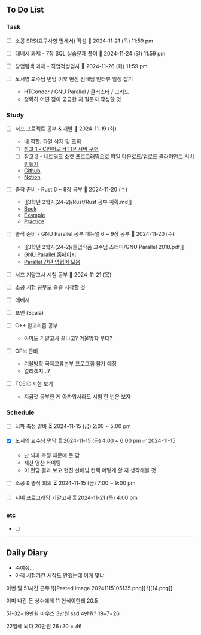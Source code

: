 ## To Do List
### Task
- [ ] 소공 SRS(요구사항 명세서) 작성 📅 2024-11-21 (목) 11:59 pm
- [ ] 데베시 과제 - 7장 SQL 실습문제 풀이 📅 2024-11-24 (일) 11:59 pm
- [ ] 창업탐색 과제 - 직업적성검사 📅 2024-11-26 (화) 11:59 pm

- [ ] 노서영 교수님 면담 이후 현진 선배님 인터뷰 일정 잡기
	- HTCondor / GNU Parallel / 클러스터 / 그리드
	- 정확히 어떤 점이 궁금한 지 질문지 작성할 것

### Study
- [ ] 서프 프로젝트 공부 & 개발 📅 2024-11-19 (화)
	- 내 역할: 파일 삭제 및 조회
	- [ ] [참고 1 - C언어로 HTTP 서버 구현](https://fascination-euna.tistory.com/entry/P4C-W4-W5-C%EC%96%B8%EC%96%B4%EB%A1%9C-HTTP-%EC%84%9C%EB%B2%84-%EA%B5%AC%ED%98%84)
	- [ ] [참고 2 - 네트워크 소켓 프로그래밍으로 파일 다운로드/업로드 클라이언트 서버 만들기](https://codingwell.tistory.com/59)
	- [Github](https://github.com/2024-ServerProgramming/MultiThreading_WebHardServer)
	- [Notion](https://www.notion.so/13778461352780bc9d32eeb226a40321)
- [ ] 졸작 준비 - Rust 6 ~ 8장 공부 📅 2024-11-20 (수) 
	- [[3학년 2학기(24-2)/Rust/Rust 공부 계획.md]]
	- [Book](https://doc.rust-kr.org/)
	- [Example](https://doc.rust-lang.org/rust-by-example/)
	- [Practice](https://practice.course.rs/)
- [ ] 졸작 준비 - GNU Parallel 공부 매뉴얼 6 ~ 9장 공부 📅 2024-11-20 (수)
	- [[3학년 2학기(24-2)/졸업작품 교수님 스터디/GNU Parallel 2018.pdf]]
	- [GNU Parallel 홈페이지](https://www.gnu.org/software/parallel/man.html)
	- [Parallel 간단 명령어 모음](https://www.gnu.org/software/parallel/parallel_cheat.pdf)
- [ ] 서프 기말고사 시험 공부 📅 2024-11-21 (목) 

- [ ] 소공 시험 공부도 슬슬 시작할 것
- [ ] 데베시
- [ ] 프언 (Scala)

- [ ] C++ 알고리즘 공부
	- 아마도 기말고사 끝나고? 겨울방학 부터?
- [ ] OPIc 준비
	- 겨울방학 국제교류본부 프로그램 참가 예정
	- 열리겠지...?
- [ ] TOEIC 시험 보기
	- 지금껏 공부한 게 아까워서라도 시험 한 번은 보자

### Schedule
- [ ] 뇌파 측정 알바 ⏳ 2024-11-15 (금) 2:00 ~ 5:00 pm
- [x] 노서영 교수님 면담 ⏳ 2024-11-15 (금) 4:00 ~ 6:00 pm ✅ 2024-11-15
	- 난 뇌파 측정 때문에 못 감
	- 재찬 영찬 화이팅
	- 이 면담 결과 보고 현진 선배님 컨택 어떻게 할 지 생각해볼 것
- [ ] 소공 & 졸작 회의 ⏳ 2024-11-15 (금) 7:00 ~ 9:00 pm

- [ ] 서버 프로그래밍 기말고사 ⏳ 2024-11-21 (목) 4:00 pm

### etc
- [ ] 

---
## Daily Diary
- 죽여줘...
- 아직 시험기간 시작도 안했는데 이게 맞냐

이번 달 51시간 근무
![[Pasted image 20241115105135.png]]
![[14.png]]

이미 나간 돈
상수에게 11
현식이한테 20.5

51-32=19만원
마우스 3만원 ssd 4만원?
19+7=26

22일에 뇌파 20만원
26+20 = 46

